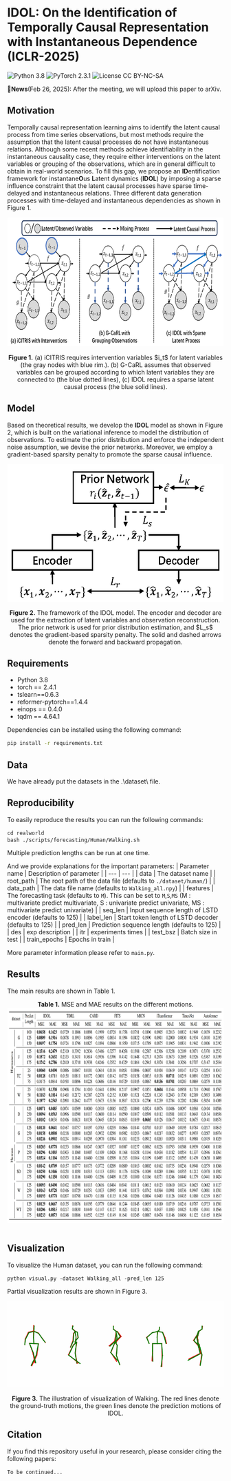 # IDOL: On the Identification of Temporally Causal Representation with Instantaneous Dependence (ICLR-2025)
![Python 3.8](https://img.shields.io/badge/python-3.8-green.svg?style=plastic)
![PyTorch 2.3.1](https://img.shields.io/badge/PyTorch%20-%23EE4C2C.svg?style=plastic)
![License CC BY-NC-SA](https://img.shields.io/badge/license-CC_BY--NC--SA--green.svg?style=plastic)

:triangular_flag_on_post:**News**(Feb 26, 2025): After the meeting, we will upload this paper to arXiv.

## Motivation
Temporally causal representation learning aims to identify the latent causal process from time series observations, but most methods require the assumption that the latent causal processes do not have instantaneous relations. Although some recent methods achieve identifiability in the instantaneous causality case, they require either interventions on the latent variables or grouping of the observations, which are in general difficult to obtain in real-world scenarios. To fill this gap, we propose an **ID**entification framework for instantane**O**us **L**atent dynamics (**IDOL**) by imposing a sparse influence constraint that the latent causal processes have sparse time-delayed and instantaneous relations. Three different data generation processes with time-delayed and instantaneous dependencies as shown in Figure 1.
<p align="center">
<img src=".\pic\motivation.png" height = "300" alt="" align=center />
<br><br>
<b>Figure 1.</b> (a) iCITRIS requires intervention variables $i_t$ for latent variables (the gray nodes with blue rim.). (b) G-CaRL assumes that observed variables can be grouped according to which latent variables they are connected to (the blue dotted lines), (c) IDOL requires a sparse latent causal process (the blue solid lines).
</p>

## Model
Based on theoretical results, we develop the **IDOL** model as shown in Figure 2, which is built on the variational inference to model the distribution of observations. To estimate the prior distribution and enforce the independent noise assumption, we devise the prior networks. Moreover, we employ a gradient-based sparsity penalty to promote the sparse causal influence. 
<p align="center">
<img src=".\pic\model.png" height = "320" alt="" align=center />
<br><br>
<b>Figure 2.</b> The framework of the IDOL model. The encoder and decoder are used for the extraction of latent variables and observation reconstruction. The prior network is used for prior distribution estimation, and  $L_s$ denotes the gradient-based sparsity penalty. The solid and dashed arrows denote the forward and backward propagation.

## Requirements

- Python 3.8
- torch == 2.4.1
- tslearn==0.6.3
- reformer-pytorch==1.4.4
- einops == 0.4.0
- tqdm == 4.64.1

Dependencies can be installed using the following command:
```bash
pip install -r requirements.txt
```

## Data

We have already put the datasets in the .\dataset\ file.
## Reproducibility

To easily reproduce the results you can run the following commands:
```
cd realworld
bash ./scripts/forecasting/Human/Walking.sh
```
Multiple prediction lengths can be run at one time. 

And we provide explanations for the important parameters:
| Parameter name | Description of parameter |
| --- | --- |
| data           | The dataset name                                             |
| root_path      | The root path of the data file (defaults to `./dataset/human/`)    |
| data_path      | The data file name (defaults to `Walking_all.npy`)                  |
| features       | The forecasting task (defaults to `M`). This can be set to `M`,`S`,`MS` (M : multivariate predict multivariate, S : univariate predict univariate, MS : multivariate predict univariate) |
| seq_len | Input sequence length of LSTD encoder (defaults to 125) |
| label_len | Start token length of LSTD decoder (defaults to 125) |
| pred_len | Prediction sequence length (defaults to 125) |
| des | exp description |
| itr | experiments times |
| test_bsz | Batch size in test |
| train_epochs | Epochs in train |

More parameter information please refer to `main.py`.


## <span id="resultslink">Results</span>

The main results are shown in Table 1.
<p align="center">
<b>Table 1.</b> MSE and MAE results on the different motions.
<img src=".\pic\results.png" height = "500" alt="" align=center />
<br><br>
</p>

## <span id="resultslink">Visualization</span>

To visualize the Human dataset, you can run the following command:
```
python visual.py -dataset Walking_all -pred_len 125
```
Partial visualization results are shown in Figure 3.
<p align="center">
<img src=".\pic\visual.gif" alt="" align=center />
<br><br><b>Figure 3.</b> The illustration of visualization of Walking. The red lines denote the ground-truth motions, the green lines denote the prediction motions of IDOL. 
</p>

## <span id="citelink">Citation</span>
If you find this repository useful in your research, please consider citing the following papers:

```
To be continued...
```
